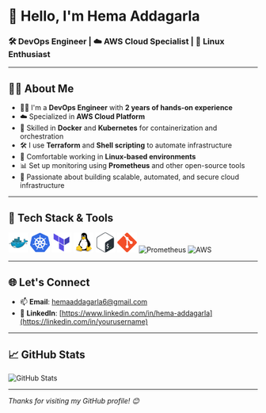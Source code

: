 # 👋 Hello, I'm Hema Addagarla

### 🛠️ DevOps Engineer | ☁️ AWS Cloud Specialist | 🐧 Linux Enthusiast

---

## 👨‍💻 About Me

- 🧑‍💻 I'm a **DevOps Engineer** with **2 years of hands-on experience**
- ☁️ Specialized in **AWS Cloud Platform**
- 🐳 Skilled in **Docker** and **Kubernetes** for containerization and orchestration
- 🛠️ I use **Terraform** and **Shell scripting** to automate infrastructure
- 🐧 Comfortable working in **Linux-based environments**
- 📊 Set up monitoring using **Prometheus** and other open-source tools
- 🚀 Passionate about building scalable, automated, and secure cloud infrastructure

---

## 🚀 Tech Stack & Tools

<p align="left">
  <img src="https://raw.githubusercontent.com/devicons/devicon/master/icons/docker/docker-original.svg" alt="Docker" width="40" height="40"/>
  <img src="https://raw.githubusercontent.com/devicons/devicon/master/icons/kubernetes/kubernetes-plain.svg" alt="Kubernetes" width="40" height="40"/>
  <img src="https://raw.githubusercontent.com/devicons/devicon/master/icons/terraform/terraform-original.svg" alt="Terraform" width="40" height="40"/>
  <img src="https://raw.githubusercontent.com/devicons/devicon/master/icons/linux/linux-original.svg" alt="Linux" width="40" height="40"/>
  <img src="https://raw.githubusercontent.com/devicons/devicon/master/icons/bash/bash-original.svg" alt="Shell Scripting" width="40" height="40"/>
  <img src="https://raw.githubusercontent.com/devicons/devicon/master/icons/git/git-original.svg" alt="Git" width="40" height="40"/>
  <img src="https://cdn.jsdelivr.net/npm/simple-icons@v9/icons/prometheus.svg" alt="Prometheus" width="40" height="40"/>
  <img src="https://raw.githubusercontent.com/bestofjs/bestofjs-webui/master/public/logos/aws.svg" alt="AWS" width="40" height="40"/>
</p>

---

## 🌐 Let's Connect

- 📫 **Email**: [hemaaddagarla6@gmail.com](mailto:youremail@example.com)
- 💼 **LinkedIn**: [https://www.linkedin.com/in/hema-addagarla](https://linkedin.com/in/yourusername)

---

## 📈 GitHub Stats

![GitHub Stats](https://github-readme-stats.vercel.app/api?username=HemaAddagarla&show_icons=true&theme=tokyonight)

---


_Thanks for visiting my GitHub profile! 😊_
